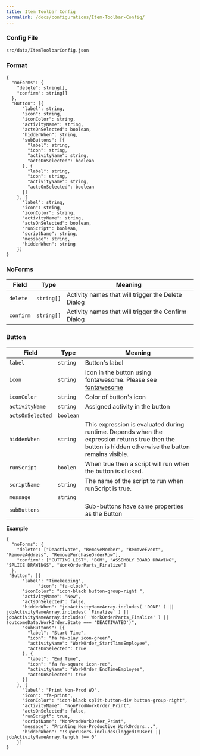 ```yaml
---
title: Item Toolbar Config
permalink: /docs/configurations/Item-Toolbar-Config/
---
```


### Config File
`src/data/ItemToolbarConfig.json`

### Format
```
{
  "noForms": {
    "delete": string[],
    "confirm": string[]
  },
  "Button": [{
      "label": string,
      "icon": string,
      "iconColor": string,
      "activityName": string,
      "actsOnSelected": boolean,
      "hiddenWhen": string,
      "subButtons": [{
        "label": string,
        "icon": string,
        "activityName": string,
        "actsOnSelected": boolean
      }, {
        "label": string,
        "icon": string,
        "activityName": string,
        "actsOnSelected": boolean
      }]
    }, {
      "label": string,
      "icon": string,
      "iconColor": string,
      "activityName": string,
      "actsOnSelected": boolean,
      "runScript": boolean,
      "scriptName": string,
      "message": string,
      "hiddenWhen": string
    }]
}

```
### NoForms

| Field | Type | Meaning |
| ------------- | ------------- | ------------- |
| `delete` | `string[]` | Activity names that will trigger the Delete Dialog |
| `confirm` | `string[]` | Activity names that will trigger the Confirm Dialog |

### Button 

| Field | Type | Meaning |
| ------------- | ------------- | ------------- |
| `label` | `string` | Button's label |
| `icon` | `string` | Icon in the button using fontawesome. Please see [fontawesome](https://fontawesome.com/icons)|
| `iconColor` | `string` | Color of button's icon |
| `activityName` | `string` | Assigned activity in the button |
| `actsOnSelected` | `boolean` | |
| `hiddenWhen` | `string` | This expression is evaluated during runtime. Depends when the expression returns true then the button is hidden otherwise the button remains visible. |
| `runScript` | `boolen` | When true then a script will run when the button is clicked. |
| `scriptName` | `string` | The name of the script to run when runScript is true. |
| `message` | `string` | |
| `subButtons` |  | Sub-buttons have same properties as the Button|


**Example**
```
{
  "noForms": {
    "delete": ["Deactivate", "RemoveMember", "RemoveEvent", "RemoveAddress", "RemovePurchaseOrderRow"],
    "confirm": ["CUTTING LIST", "BOM", "ASSEMBLY BOARD DRAWING", "SPLICE DRAWINGS", "WorkOrderParts_Finalize"]
  },
 "Button": [{
      "label": "Timekeeping",
            "icon": "fa-clock",
      "iconColor": "icon-black button-group-right ",
      "activityName": "New",
      "actsOnSelected": false,
      "hiddenWhen": "jobActivityNameArray.includes( 'DONE' ) || jobActivityNameArray.includes( 'Finalize' ) || jobActivityNameArray.includes( 'WorkOrderParts_Finalize' ) || (outcomeData.WorkOrder.State === 'DEACTIVATED')",
      "subButtons": [{
        "label": "Start Time",
        "icon": "fa fa-play icon-green",
        "activityName": "WorkOrder_StartTimeEmployee",
        "actsOnSelected": true
      }, {
        "label": "End Time",
        "icon": "fa fa-square icon-red",
        "activityName": "WorkOrder_EndTimeEmployee",
        "actsOnSelected": true
      }]
    }, {
      "label": "Print Non-Prod WO",
      "icon": "fa-print",
      "iconColor": "icon-black split-button-div button-group-right",
      "activityName": "NonProdWorkOrder_Print",
      "actsOnSelected": false,
      "runScript": true,
      "scriptName": "NonProdWorkOrder_Print",
      "message": "Printing Non-Productive WorkOrders...",
      "hiddenWhen": "!superUsers.includes(loggedInUser) || jobActivityNameArray.length !== 0"
    }]  
}
```